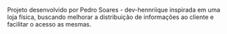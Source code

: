 Projeto desenvolvido por Pedro Soares - dev-hennriique inspirada em uma loja física, buscando melhorar a distribuição de informações ao cliente e facilitar o acesso as mesmas.